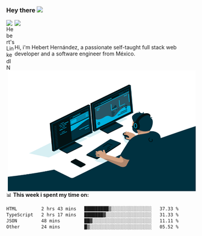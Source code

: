 ### Hey there <img src="https://media.giphy.com/media/hvRJCLFzcasrR4ia7z/giphy.gif" width="25px">
<a href="https://www.linkedin.com/in/evertcode/" target="_blank">
  <img align="left" alt="Hebert's LinkedIN" width="22px" src="https://raw.githubusercontent.com/peterthehan/peterthehan/master/assets/linkedin.svg" />
</a>

![](https://visitor-badge.glitch.me/badge?page_id=evertcode.evertcode)

<br />

Hi, i'm Hebert Hernández, a passionate self-taught full stack web developer and a software engineer from México.

<img align="right" alt="GIF" src="https://github.com/evertcode/evertcode/blob/master/code.gif?raw=true" width="500" height="320" />

📊 **This week i spent my time on:**

<!--START_SECTION:waka-->

```text
HTML         2 hrs 43 mins   █████████▒░░░░░░░░░░░░░░░   37.33 %
TypeScript   2 hrs 17 mins   ███████▓░░░░░░░░░░░░░░░░░   31.33 %
JSON         48 mins         ██▓░░░░░░░░░░░░░░░░░░░░░░   11.11 %
Other        24 mins         █▒░░░░░░░░░░░░░░░░░░░░░░░   05.52 %
```

<!--END_SECTION:waka-->
